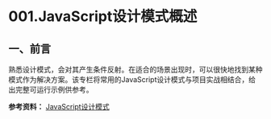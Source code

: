 # 001.JavaScript设计模式概述


## 一、前言

熟悉设计模式，会对其产生条件反射。在适合的场景出现时，可以很快地找到某种模式作为解决方案。该专栏将常用的JavaScript设计模式与项目实战相结合，给出完整可运行示例供参考。





**参考资料：**
[JavaScript设计模式](http://www.kancloud.cn/digest/design-pattern-of-js/128414)
